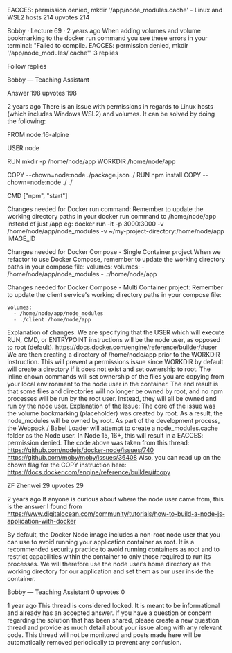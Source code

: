 
EACCES: permission denied, mkdir '/app/node_modules.cache' - Linux and WSL2 hosts
214 upvotes
214


Bobby · Lecture 69 · 2 years ago
When adding volumes and volume bookmarking to the docker run command you see these errors in your terminal:
"Failed to compile.
EACCES: permission denied, mkdir '/app/node_modules/.cache'"
3 replies

Follow replies

Bobby — Teaching Assistant

Answer
198 upvotes
198


2 years ago
There is an issue with permissions in regards to Linux hosts (which includes Windows WSL2) and volumes. It can be solved by doing the following:

FROM node:16-alpine
 
USER node
 
RUN mkdir -p /home/node/app
WORKDIR /home/node/app
 
COPY --chown=node:node ./package.json ./
RUN npm install
COPY --chown=node:node ./ ./
 
CMD ["npm", "start"]

Changes needed for Docker run command:
Remember to update the working directory paths in your docker run command to /home/node/app instead of just /app
eg:
docker run -it -p 3000:3000 -v /home/node/app/node_modules -v ~/my-project-directory:/home/node/app IMAGE_ID

Changes needed for Docker Compose - Single Container project
When we refactor to use Docker Compose, remember to update the working directory paths in your compose file:
volumes:
    volumes:
      - /home/node/app/node_modules
      - .:/home/node/app

Changes needed for Docker Compose - Multi Container project:
Remember to update the client service's working directory paths in your compose file:

    volumes:
      - /home/node/app/node_modules
      - ./client:/home/node/app

Explanation of changes:
We are specifying that the USER which will execute RUN, CMD, or ENTRYPOINT instructions will be the node user, as opposed to root (default).
https://docs.docker.com/engine/reference/builder/#user
We are then creating a directory of /home/node/app prior to the WORKDIR instruction. This will prevent a permissions issue since WORKDIR by default will create a directory if it does not exist and set ownership to root.
The inline chown commands will set ownership of the files you are copying from your local environment to the node user in the container.
The end result is that some files and directories will no longer be owned by root, and no npm processes will be run by the root user. Instead, they will all be owned and run by the node user.
Explanation of the Issue:
The core of the issue was the volume bookmarking (placeholder) was created by root. As a result, the node_modules will be owned by root. As part of the development process, the Webpack / Babel Loader will attempt to create a node_modules.cache folder as the Node user. In Node 15, 16+, this will result in a EACCES: permission denied.
The code above was taken from this thread:
https://github.com/nodejs/docker-node/issues/740
https://github.com/moby/moby/issues/36408
Also, you can read up on the chown flag for the COPY instruction here:
https://docs.docker.com/engine/reference/builder/#copy

ZF
Zhenwei
29 upvotes
29


2 years ago
If anyone is curious about where the node user came from, this is the answer I found from
https://www.digitalocean.com/community/tutorials/how-to-build-a-node-js-application-with-docker

By default, the Docker Node image includes a non-root node user that you can use to avoid running your application container as root. It is a recommended security practice to avoid running containers as root and to restrict capabilities within the container to only those required to run its processes. We will therefore use the node user’s home directory as the working directory for our application and set them as our user inside the container.

Bobby — Teaching Assistant
0 upvotes
0


1 year ago
This thread is considered locked. It is meant to be informational and already has an accepted answer.
If you have a question or concern regarding the solution that has been shared, please create a new question thread and provide as much detail about your issue along with any relevant code.
This thread will not be monitored and posts made here will be automatically removed periodically to prevent any confusion.